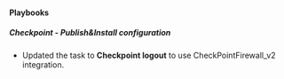 
#### Playbooks
##### Checkpoint - Publish&Install configuration
- Updated the task to **Checkpoint logout** to use CheckPointFirewall_v2 integration.